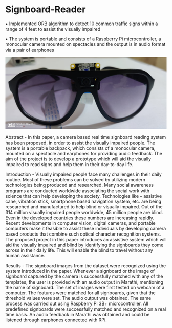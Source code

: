 # Signboard-Reader

• Implemented ORB algorithm to detect 10 common traffic signs within a range of 4 feet to assist the visually impaired

• The system is portable and consists of a Raspberry Pi microcontroller, a monocular camera mounted on spectacles and the output is in audio format via a pair of earphones

![alt text](https://github.com/Maverick2608/Signboard-Reader/blob/main/Prototype.jpg)

Abstract - 
In this paper, a camera based real time signboard reading system has been proposed, in order to assist the visually impaired people. The system is a portable backpack, which consists of a monocular camera, mounted on a spectacle and earphones for providing audio feedback. The aim of the project is to develop a prototype which will aid the visually impaired to read signs and help them in their day-to-day life.

Introduction -
Visually impaired people face many challenges in their daily routine. Most of these problems can be solved by utilizing modern technologies being produced and researched. Many social awareness programs are conducted worldwide associating the social work with science that can help developing the society. Technologies like – assistive cane, vibration stick, smartphone based navigation system, etc. are being researched and manufactured to help blind or visually impaired. Out of the 314 million visually impaired people worldwide, 45 million people are blind. Even in the developed countries these numbers are increasing rapidly. Recent developments in computer vision, digital cameras, and portable computers make it feasible to assist these individuals by developing camera based products that combine such optical character recognition systems. The proposed project in this paper introduces an assistive system which will aid the visually impaired and blind by identifying the signboards they come across in their daily life. This will enable the blind to travel without any human assistance.

Results - 
The signboard images from the dataset were recognized using the system introduced in the paper. Whenever a signboard or the image of signboard captured by the camera is successfully matched with any of the templates, the user is provided with an audio output in Marathi, mentioning the name of signboard. The set of images were first tested on webcam of a computer. The features were matched for all signboards, given that the threshold values were set. The audio output was obtained.
The same process was carried out using Raspberry Pi 3B+ microcontroller. All predefined signboards were successfully matched and recognized on a real time basis. An audio feedback in Marathi was obtained and could be listened through earphones connected with RPi.
